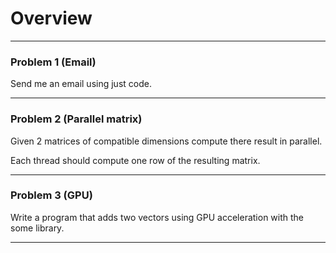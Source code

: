 # Overview

---

### Problem 1 (Email)

Send me an email using just code.

---
### Problem 2 (Parallel matrix)

Given 2 matrices of compatible dimensions compute there result in parallel.

Each thread should compute one row of the resulting matrix.

---

### Problem 3 (GPU)

Write a program that adds two vectors using GPU acceleration with the some library.




---
